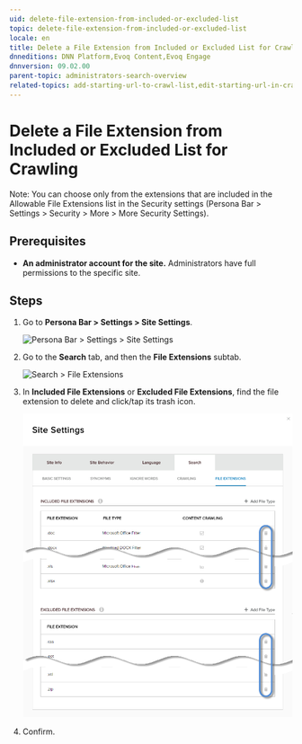 ```yaml
---
uid: delete-file-extension-from-included-or-excluded-list
topic: delete-file-extension-from-included-or-excluded-list
locale: en
title: Delete a File Extension from Included or Excluded List for Crawling
dnneditions: DNN Platform,Evoq Content,Evoq Engage
dnnversion: 09.02.00
parent-topic: administrators-search-overview
related-topics: add-starting-url-to-crawl-list,edit-starting-url-in-crawl-list,delete-starting-url-from-crawl-list,add-directory-to-included-list,delete-directory-from-included-list,add-directory-to-excluded-list,delete-directory-from-excluded-list,add-file-extension-to-included-or-excluded-list
---
```


# Delete a File Extension from Included or Excluded List for Crawling

Note: You can choose only from the extensions that are included in the Allowable File Extensions list in the Security settings (Persona Bar \> Settings \> Security \> More \> More Security Settings).

## Prerequisites

*   **An administrator account for the site.** Administrators have full permissions to the specific site.

## Steps

1.  Go to **Persona Bar \> Settings \> Site Settings**.
    
    ![Persona Bar > Settings > Site Settings](/images/scr-pbar-host-Settings-E91.png)
    
2.  Go to the **Search** tab, and then the **File Extensions** subtab.
    
    ![Search > File Extensions](/images/scr-pbtabs-all-Settings-SiteSettings-Search-FileExtensions-E90.png)
    
3.  In **Included File Extensions** or **Excluded File Extensions**, find the file extension to delete and click/tap its trash icon.
    
      
    
    ![](/images/scr-SiteSettings-Search-FileExtensions-delete-E90.png)
    
      
    
4.  Confirm.